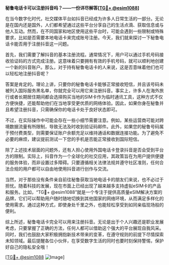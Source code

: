 **秘鲁电话卡可以注册抖音吗？——一份详尽解答[[TG💪+ @esim1088](https://t.me/s/esim1088)]**

在当今数字化时代，社交媒体平台如抖音已经成为许多人日常生活的一部分。无论是在国内还是国外，人们都希望通过这些平台分享自己的生活点滴、获取信息或与他人互动。然而，在不同国家和地区使用这些平台时，可能会遇到一些限制或特殊要求，比如是否需要本地电话卡来完成账号注册。今天，我们就来探讨一下秘鲁电话卡能否用于注册抖音这一问题。

首先，我们需要了解抖音的基本注册流程。通常情况下，用户可以通过手机号码接收验证码的方式完成注册。这意味着只要拥有有效的手机号码，就可以顺利地创建一个新的抖音账户。那么，对于持有秘鲁电话卡的人来说，这是否意味着他们也可以轻松地注册抖音呢？

答案是肯定的。理论上讲，只要你的秘鲁电话卡能够正常接收短信，并且该号码未被列入国际服务黑名单，你就完全可以用它来注册抖音。事实上，许多人在海外旅行或者长期居住期间都会选择购买当地的SIM卡作为临时通讯工具，这种方式不仅方便快捷，还能帮助他们在当地享受更优质的网络体验。因此，如果你身在秘鲁并且希望注册抖音，只需确保你的电话卡处于良好状态即可。

不过，在实际操作中可能会存在一些小细节需要注意。例如，某些运营商可能对跨境数据流量有所限制，导致无法及时收到验证码邮件。此外，如果您的秘鲁号码属于预付费类型，则需要保证账户余额充足以维持通话和数据连接功能。为了避免不必要的麻烦，建议提前测试一下您的手机是否能正常接收到国际短信。

除了上述技术层面的问题外，还有人担心使用外国电话卡登录抖音是否会受到平台方的限制。实际上，抖音作为一个全球化的社交应用，其政策旨在为用户提供便捷的服务体验，而非设置过多障碍。只要遵循相关法律法规并遵守社区准则，任何合法合规的用户都可以自由地使用抖音进行创作与交流。

当然，对于那些没有条件亲自前往秘鲁获取当地电话卡的朋友们来说，也不必过于担忧。随着科技的发展，现在市面上已经出现了越来越多支持虚拟eSIM卡的产品和服务。比如，“TG💪+ @esim1088”就是一个专注于提供高质量eSIM解决方案的品牌，它们可以帮助用户随时随地切换到其他国家的网络环境，从而满足多样化的使用需求。通过这种方式，即使身处千里之外，也能轻松享受到如同亲临现场般的便利。

综上所述，秘鲁电话卡完全可以用来注册抖音。无论是出于个人兴趣还是职业发展考虑，只要掌握了正确的方法，任何人都可以借助这个强大的平台展现自我风采。同时，我们也鼓励大家积极拥抱新技术带来的变革，在遵守规则的前提下尽情探索未知领域。最后提醒各位小伙伴，在享受数字生活的同时也要时刻保持警惕，保护好自己的隐私安全哦！

[[TG💪+ @esim1088](https://t.me/s/esim1088) ![Image](https://i.postimg.cc/4NQfJmqS/Snipaste-2025-05-13-00-14-12.png)]